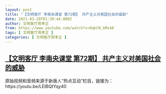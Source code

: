```yaml
---
layout: post
title: "【文明客厅 李南央课堂 第72期】 共产主义对美国社会的威胁"
date: 2021-03-20T01:39:44.000Z
author: 文明客厅周孝正
from: https://www.youtube.com/watch?v=9qkCN_bMs48
tags: [ 文明客厅周孝正 ]
categories: [ 文明客厅周孝正 ]
---
```

<!--1616204384000-->
[【文明客厅 李南央课堂 第72期】 共产主义对美国社会的威胁](https://www.youtube.com/watch?v=9qkCN_bMs48)
------

<div>
原始视频和音频来源于新唐人“热点互动”栏目，链接为：https://youtu.be/LEIBQtYqy40
</div>
